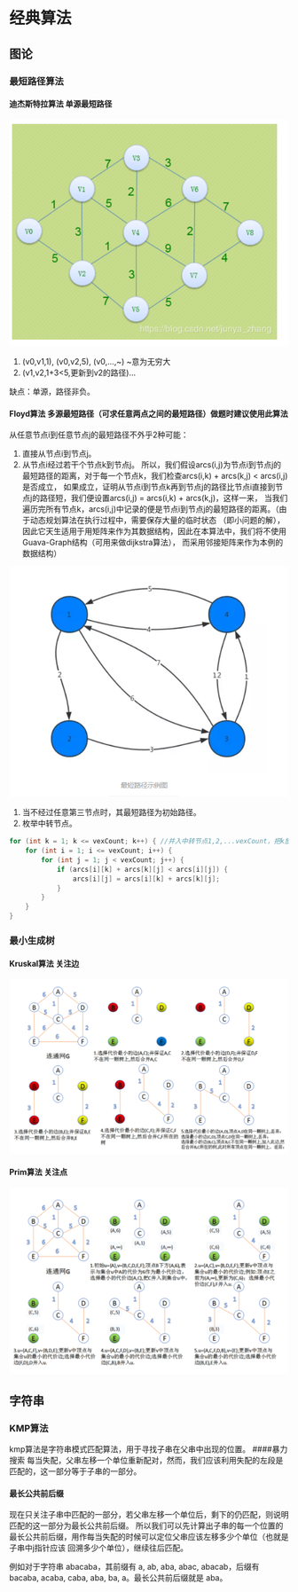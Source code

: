# 经典算法
## 图论
### 最短路径算法
#### 迪杰斯特拉算法 单源最短路径
![shortestPath-dijkstra1](../images/shortestPath-dijkstra1.PNG)
1. (v0,v1,1), (v0,v2,5), (v0,...,~)  ~意为无穷大
2. (v1,v2,1+3<5,更新到v2的路径)...

缺点：单源，路径非负。
#### Floyd算法 多源最短路径（可求任意两点之间的最短路径）做题时建议使用此算法
从任意节点i到任意节点j的最短路径不外乎2种可能：
1) 直接从节点i到节点j。
2) 从节点i经过若干个节点k到节点j。
所以，我们假设arcs(i,j)为节点i到节点j的最短路径的距离，对于每一个节点k，我们检查arcs(i,k) + arcs(k,j) < arcs(i,j)是否成立，
如果成立，证明从节点i到节点k再到节点j的路径比节点i直接到节点j的路径短，我们便设置arcs(i,j) = arcs(i,k) + arcs(k,j)，这样一来，
当我们遍历完所有节点k，arcs(i,j)中记录的便是节点i到节点j的最短路径的距离。（由于动态规划算法在执行过程中，需要保存大量的临时状态
（即小问题的解），因此它天生适用于用矩阵来作为其数据结构，因此在本算法中，我们将不使用Guava-Graph结构（可用来做dijkstra算法），
而采用邻接矩阵来作为本例的数据结构）

![shortestPath-dijkstra1](../images/shortestPath-floyd.PNG)
1. 当不经过任意第三节点时，其最短路径为初始路径。
2. 枚举中转节点。
```java
for (int k = 1; k <= vexCount; k++) { //并入中转节点1,2,...vexCount，把k放到最外层？
    for (int i = 1; i <= vexCount; i++) {
        for (int j = 1; j < vexCount; j++) {
            if (arcs[i][k] + arcs[k][j] < arcs[i][j]) {
                arcs[i][j] = arcs[i][k] + arcs[k][j];
            }
        }
    }
} 
```
### 最小生成树
#### Kruskal算法 关注边
![smallTree-kruskal](../images/smallestTree-kruskal.PNG)
#### Prim算法 关注点
![smallTree-prim](../images/smallestTree-prim.PNG)
## 字符串
### KMP算法
kmp算法是字符串模式匹配算法，用于寻找子串在父串中出现的位置。
####暴力搜索
每当失配，父串左移一个单位重新配对，然而，我们应该利用失配的左段是匹配的，这一部分等于子串的一部分。
#### 最长公共前后缀
现在只关注子串中匹配的一部分，若父串左移一个单位后，剩下的仍匹配，则说明匹配的这一部分为最长公共前后缀。
所以我们可以先计算出子串的每一个位置的最长公共前后缀，用作每当失配的时候可以定位父串应该左移多少个单位（也就是子串中j指针应该
回溯多少个单位），继续往后匹配。

例如对于字符串 abacaba，其前缀有 a, ab, aba, abac, abacab，后缀有bacaba, acaba, caba, aba, ba, a。最长公共前后缀就是 aba。

